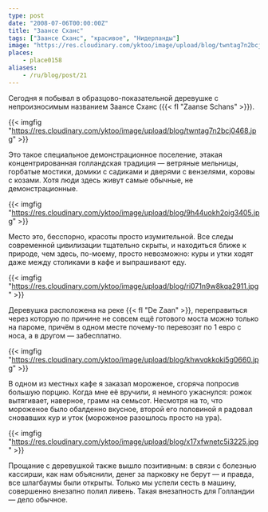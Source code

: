```yaml
---
type: post
date: "2008-07-06T00:00:00Z"
title: "Заансе Сханс"
tags: ["Заансе Сханс", "красивое", "Нидерланды"]
image: "https://res.cloudinary.com/yktoo/image/upload/blog/twntag7n2bcj0468.jpg"
places:
    - place0158
aliases:
    - /ru/blog/post/21
---
```


Сегодня я побывал в образцово-показательной деревушке с непроизносимым названием Заансе Сханс ({{< fl "Zaanse Schans" >}}).

<!--more-->

{{< imgfig "https://res.cloudinary.com/yktoo/image/upload/blog/twntag7n2bcj0468.jpg" >}}

Это такое специальное демонстрационное поселение, этакая концентрированная голландская традиция — ветряные мельницы, горбатые мостики, домики с садиками и дверями с вензелями, коровы с козами. Хотя люди здесь живут самые обычные, не демонстрационные.

{{< imgfig "https://res.cloudinary.com/yktoo/image/upload/blog/9h44uokh2oig3405.jpg" >}}

Место это, бесспорно, красоты просто изумительной. Все следы современной цивилизации тщательно скрыты, и находиться ближе к природе, чем здесь, по-моему, просто невозможно: куры и утки ходят даже между столиками в кафе и выпрашивают еду.

{{< imgfig "https://res.cloudinary.com/yktoo/image/upload/blog/ri071n9w8kqa2911.jpg" >}}

Деревушка расположена на реке {{< fl "De Zaan" >}}, переправиться через которую по причине не совсем ещё готового моста можно только на пароме, причём в одном месте почему-то перевозят по 1 евро с носа, а в другом — забесплатно.

{{< imgfig "https://res.cloudinary.com/yktoo/image/upload/blog/khwvqkkoki5g0660.jpg" >}}

В одном из местных кафе я заказал мороженое, сгоряча попросив большую порцию. Когда мне её вручили, я немного ужаснулся: рожок вытягивает, наверное, грамм на семьсот. Несмотря на то, что мороженое было обалденно вкусное, второй его половиной я радовал сновавших кур и уток (мороженое разошлось просто на ура).

{{< imgfig "https://res.cloudinary.com/yktoo/image/upload/blog/x17xfwnetc5i3225.jpg" >}}

Прощание с деревушкой также вышло позитивным: в связи с болезнью кассирши, как нам объяснили, денег за парковку не берут — и правда, все шлагбаумы были открыты. Только мы успели сесть в машину, совершенно внезапно полил ливень. Такая внезапность для Голландии — дело обычное.
